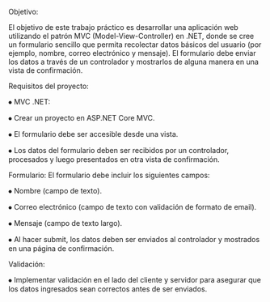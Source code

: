 Objetivo:

El objetivo de este trabajo práctico es desarrollar una aplicación web utilizando el patrón MVC (Model-View-Controller) en .NET, donde se cree un formulario sencillo que permita recolectar datos básicos del usuario (por ejemplo, nombre, correo electrónico y mensaje). El formulario debe enviar los datos a través de un controlador y mostrarlos de alguna manera en una vista de confirmación.


  Requisitos del proyecto:

⦁	MVC .NET:

⦁	Crear un proyecto en ASP.NET Core MVC.

⦁	El formulario debe ser accesible desde una vista.

⦁	Los datos del formulario deben ser recibidos por un controlador, procesados y luego presentados en otra vista de confirmación.


Formulario:
El formulario debe incluir los siguientes campos:

⦁	Nombre (campo de texto).

⦁	Correo electrónico (campo de texto con validación de formato de email).

⦁	Mensaje (campo de texto largo).

⦁	Al hacer submit, los datos deben ser enviados al controlador y mostrados en una página de confirmación.

Validación:

⦁	Implementar validación en el lado del cliente y servidor para asegurar que los datos ingresados sean correctos antes de ser enviados.

